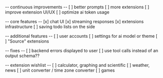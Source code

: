 -- continuous improvements --
[ ] better prompts
[ ] more extensions
[ ] improve extension UI/UX
[ ] optimize ai token usage

-- core features --
[x] chat UI
[x] streaming responses
[x] extensions infrastructure
[ ] saving todo lists on the side

-- additional features --
[ ] user accounts
[ ] settings for ai model or theme
[ ] "Source" extensions

-- fixes --
[ ] backend errors displayed to user
[ ] use tool calls instead of an output schema??

-- extension wishlist --
[ ] calculator, graphing and scientific
[ ] weather, news
[ ] unit converter / time zone converter
[ ] games
